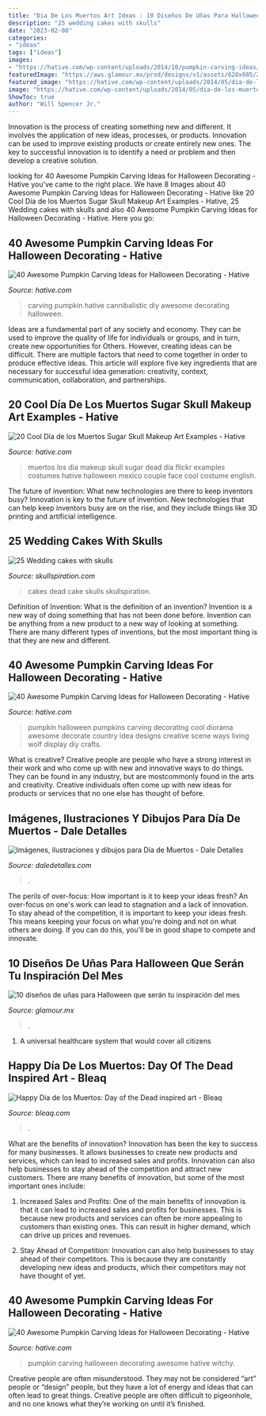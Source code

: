 ```yaml
---
title: "Dia De Los Muertos Art Ideas : 10 Diseños De Uñas Para Halloween Que Serán Tu Inspiración Del Mes"
description: "25 wedding cakes with skulls"
date: "2023-02-08"
categories:
- "ideas"
tags: ["ideas"]
images:
- "https://hative.com/wp-content/uploads/2014/10/pumpkin-carving-ideas/14-howling-display-pumpkin.jpg"
featuredImage: "https://aws.glamour.mx/prod/designs/v1/assets/620x885/238809.jpg"
featured_image: "https://hative.com/wp-content/uploads/2014/05/dia-de-los-muertos/10-sugar-skull-makeup.jpg"
image: "https://hative.com/wp-content/uploads/2014/05/dia-de-los-muertos/10-sugar-skull-makeup.jpg"
ShowToc: true
author: "Will Spencer Jr."
---
```



Innovation is the process of creating something new and different. It involves the application of new ideas, processes, or products. Innovation can be used to improve existing products or create entirely new ones. The key to successful innovation is to identify a need or problem and then develop a creative solution.

	

		
looking for 40 Awesome Pumpkin Carving Ideas for Halloween Decorating - Hative you've came to the right place. We have 8 Images about 40 Awesome Pumpkin Carving Ideas for Halloween Decorating - Hative like 20 Cool Día de los Muertos Sugar Skull Makeup Art Examples - Hative, 25 Wedding cakes with skulls and also 40 Awesome Pumpkin Carving Ideas for Halloween Decorating - Hative. Here you go:
		
    
## 40 Awesome Pumpkin Carving Ideas For Halloween Decorating - Hative

<img loading=lazy src="https://hative.com/wp-content/uploads/2014/10/pumpkin-carving-ideas/38-diy-cannibalistic-pumpkin-carving.jpg" onerror="this.onerror=null;this.src='https://tse2.mm.bing.net/th?id=OIP.AB2-s7V6gxV1ImyzK8XcUAHaJ4&amp;pid=15.1';" alt="40 Awesome Pumpkin Carving Ideas for Halloween Decorating - Hative">

_Source: hative.com_

>carving pumpkin hative cannibalistic diy awesome decorating halloween. 

	

Ideas are a fundamental part of any society and economy. They can be used to improve the quality of life for individuals or groups, and in turn, create new opportunities for Others. However, creating ideas can be difficult. There are multiple factors that need to come together in order to produce effective ideas. This article will explore five key ingredients that are necessary for successful idea generation: creativity, context, communication, collaboration, and partnerships.

    
## 20 Cool Día De Los Muertos Sugar Skull Makeup Art Examples - Hative

<img loading=lazy src="https://hative.com/wp-content/uploads/2014/05/dia-de-los-muertos/10-sugar-skull-makeup.jpg" onerror="this.onerror=null;this.src='https://tse3.mm.bing.net/th?id=OIP.F-jtaoYWarslIO8eP5BnUQAAAA&amp;pid=15.1';" alt="20 Cool Día de los Muertos Sugar Skull Makeup Art Examples - Hative">

_Source: hative.com_

>muertos los dia makeup skull sugar dead día flickr examples costumes hative halloween mexico couple face cool costume english. 

	

The future of invention: What new technologies are there to keep inventors busy?
Innovation is key to the future of invention. New technologies that can help keep inventors busy are on the rise, and they include things like 3D printing and artificial intelligence.

    
## 25 Wedding Cakes With Skulls

<img loading=lazy src="http://www.skullspiration.com/wp-content/uploads/2013/02/day-of-the-dead-cake.jpg" onerror="this.onerror=null;this.src='https://tse2.mm.bing.net/th?id=OIP.yNiWQLHr0YrWVQF0W6aIDQHaLH&amp;pid=15.1';" alt="25 Wedding cakes with skulls">

_Source: skullspiration.com_

>cakes dead cake skulls skullspiration. 

	

Definition of Invention: What is the definition of an invention?
Invention is a new way of doing something that has not been done before. Invention can be anything from a new product to a new way of looking at something. There are many different types of inventions, but the most important thing is that they are new and different.

    
## 40 Awesome Pumpkin Carving Ideas For Halloween Decorating - Hative

<img loading=lazy src="https://hative.com/wp-content/uploads/2014/10/pumpkin-carving-ideas/14-howling-display-pumpkin.jpg" onerror="this.onerror=null;this.src='https://tse3.mm.bing.net/th?id=OIP.3eTiaVD_dgucXIz9q9zYhAHaIh&amp;pid=15.1';" alt="40 Awesome Pumpkin Carving Ideas for Halloween Decorating - Hative">

_Source: hative.com_

>pumpkin halloween pumpkins carving decorating cool diorama awesome decorate country idea designs creative scene ways living wolf display diy crafts. 

	

What is creative?
Creative people are people who have a strong interest in their work and who come up with new and innovative ways to do things. They can be found in any industry, but are mostcommonly found in the arts and creativity. Creative individuals often come up with new ideas for products or services that no one else has thought of before.

    
## Imágenes, Ilustraciones Y Dibujos Para Día De Muertos - Dale Detalles

<img loading=lazy src="https://i2.wp.com/www.daledetalles.com/wp-content/uploads/2013/10/felizdiademuertos2.jpg?resize=400%2C292" onerror="this.onerror=null;this.src='https://tse4.mm.bing.net/th?id=OIP.CEMksbxY_5zUN8h1g27ZOwAAAA&amp;pid=15.1';" alt="Imágenes, ilustraciones y dibujos para Día de Muertos - Dale Detalles">

_Source: daledetalles.com_

>. 

	

The perils of over-focus: How important is it to keep your ideas fresh?
An over-focus on one's work can lead to stagnation and a lack of innovation. To stay ahead of the competition, it is important to keep your ideas fresh. This means keeping your focus on what you're doing and not on what others are doing. If you can do this, you'll be in good shape to compete and innovate.

    
## 10 Diseños De Uñas Para Halloween Que Serán Tu Inspiración Del Mes

<img loading=lazy src="https://aws.glamour.mx/prod/designs/v1/assets/620x885/238809.jpg" onerror="this.onerror=null;this.src='https://tse1.mm.bing.net/th?id=OIP.y6Tsyi0T-li-SaGHGwhK-gHaKk&amp;pid=15.1';" alt="10 diseños de uñas para Halloween que serán tu inspiración del mes">

_Source: glamour.mx_

>. 

	

1. A universal healthcare system that would cover all citizens

    
## Happy Día De Los Muertos: Day Of The Dead Inspired Art - Bleaq

<img loading=lazy src="https://www.bleaq.com/wp-content/uploads/day-of-the-dead-08.jpg" onerror="this.onerror=null;this.src='https://tse1.mm.bing.net/th?id=OIP.-KYwDP16NLAr7_fwlcleZgHaJ4&amp;pid=15.1';" alt="Happy Día de los Muertos: Day of the Dead inspired art - Bleaq">

_Source: bleaq.com_

>. 

	

What are the benefits of innovation?
Innovation has been the key to success for many businesses. It allows businesses to create new products and services, which can lead to increased sales and profits. Innovation can also help businesses to stay ahead of the competition and attract new customers.
There are many benefits of innovation, but some of the most important ones include:

1) Increased Sales and Profits: One of the main benefits of innovation is that it can lead to increased sales and profits for businesses. This is because new products and services can often be more appealing to customers than existing ones. This can result in higher demand, which can drive up prices and revenues.

2) Stay Ahead of Competition: Innovation can also help businesses to stay ahead of their competitors. This is because they are constantly developing new ideas and products, which their competitors may not have thought of yet.

    
## 40 Awesome Pumpkin Carving Ideas For Halloween Decorating - Hative

<img loading=lazy src="https://hative.com/wp-content/uploads/2014/10/pumpkin-carving-ideas/35-witchy-pumpkin.jpg" onerror="this.onerror=null;this.src='https://tse3.mm.bing.net/th?id=OIP.vrybA9y7Szo8uwcaukIHDwHaJ6&amp;pid=15.1';" alt="40 Awesome Pumpkin Carving Ideas for Halloween Decorating - Hative">

_Source: hative.com_

>pumpkin carving halloween decorating awesome hative witchy. 

	

Creative people are often misunderstood. They may not be considered “art” people or “design” people, but they have a lot of energy and ideas that can often lead to great things. Creative people are often difficult to pigeonhole, and no one knows what they’re working on until it’s finished.

